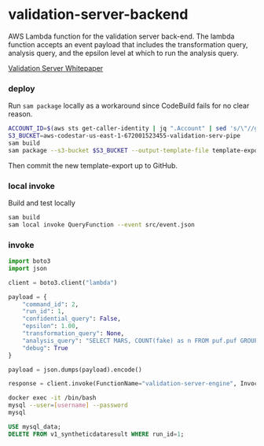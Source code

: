 # validation-server-backend
AWS Lambda function for the validation server back-end. The  lambda function accepts an event payload that includes the transformation query, analysis query, and the epsilon level at which to run the analysis query.

[Validation Server Whitepaper](https://www.urban.org/research/publication/privacy-preserving-validation-server-prototype)

### deploy

Run `sam package` locally as a workaround since CodeBuild fails for no clear reason.

```bash
ACCOUNT_ID=$(aws sts get-caller-identity | jq ".Account" | sed 's/\"//g')
S3_BUCKET=aws-codestar-us-east-1-672001523455-validation-serv-pipe
sam build
sam package --s3-bucket $S3_BUCKET --output-template-file template-export.yml --image-repository ${ACCOUNT_ID}.dkr.ecr.us-east-1.amazonaws.com/validation-server-engine
```

Then commit the new template-export up to GitHub.

### local invoke

Build and test locally

```bash
sam build
sam local invoke QueryFunction --event src/event.json
```

### invoke

```python
import boto3
import json

client = boto3.client("lambda")

payload = {
    "command_id": 2,
    "run_id": 1,
    "confidential_query": False,
    "epsilon": 1.00,
    "transformation_query": None,
    "analysis_query": "SELECT MARS, COUNT(fake) as n FROM puf.puf GROUP BY MARS",
    "debug": True
}

payload = json.dumps(payload).encode()

response = client.invoke(FunctionName="validation-server-engine", InvocationType="Event", Payload=payload)
```

```bash
docker exec -it /bin/bash
mysql --user=[username] --password
mysql
```

```sql
USE mysql_data;
DELETE FROM v1_syntheticdataresult WHERE run_id=1;
```



